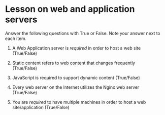 # Lesson on web and application servers

Answer the following questions with True or False. Note your answer next to each item.


1. A Web Application server is *required* in order to host a web site (True/False)

2. Static content refers to web content that changes frequently (True/False)

3. JavaScript is required to support dynamic content (True/False)

4. Every web server on the Internet utilizes the Nginx web server (True/False)

5. You are *required* to have multiple machines in order to host a web site/application (True/False)
